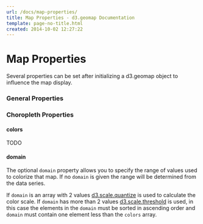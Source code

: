 ```yaml
---
url: /docs/map-properties/
title: Map Properties - d3.geomap Documentation
template: page-no-title.html
created: 2014-10-02 12:27:22
---
```

# Map Properties

Several properties can be set after initializing a d3.geomap object to influence the map display.

### General Properties

### Choropleth Properties

#### colors

TODO

#### domain

The optional `domain` property allows you to specify the range of values used to colorize that map. If no `domain` is given the range will be determined from the data series.

If `domain` is an array with 2 values [d3.scale.quantize](https://github.com/mbostock/d3/wiki/Quantitative-Scales#quantize) is used to calculate the color scale. If `domain` has more than 2 values [d3.scale.threshold](https://github.com/mbostock/d3/wiki/Quantitative-Scales#threshold) is used, in this case the elements in the `domain` must be sorted in ascending order and `domain` must contain one element less than the `colors` array.